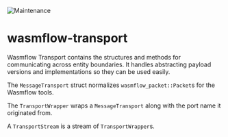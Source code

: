 ![Maintenance](https://img.shields.io/badge/maintenance-activly--developed-brightgreen.svg)

# wasmflow-transport

Wasmflow Transport contains the structures and methods for communicating
across entity boundaries. It handles abstracting payload versions and
implementations so they can be used easily.

The `MessageTransport` struct normalizes `wasmflow_packet::Packet`s for
the Wasmflow tools.

The `TransportWrapper` wraps a `MessageTransport` along with the port name
it originated from.

A `TransportStream` is a stream of `TransportWrapper`s.
